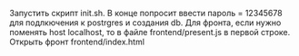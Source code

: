 Запустить скрипт init.sh. В конце попросит ввести пароль = 12345678 для подлкючения к postrgres и создания db. 
Для фронта, если нужно поменять host localhost, то в файле frontend/present.js в первой строке. Открыть фронт frontend/index.html

